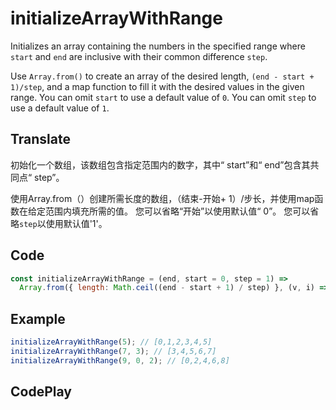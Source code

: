 # initializeArrayWithRange

Initializes an array containing the numbers in the specified range where `start` and `end` are inclusive with their common difference `step`.

Use `Array.from()` to create an array of the desired length, `(end - start + 1)/step`, and a map function to fill it with the desired values in the given range.
You can omit `start` to use a default value of `0`.
You can omit `step` to use a default value of `1`.

## Translate

初始化一个数组，该数组包含指定范围内的数字，其中“ start”和“ end”包含其共同点“ step”。

使用Array.from（）创建所需长度的数组，（结束-开始+ 1）/步长，并使用map函数在给定范围内填充所需的值。
您可以省略“开始”以使用默认值“ 0”。
您可以省略`step`以使用默认值'1'。

## Code

```js
const initializeArrayWithRange = (end, start = 0, step = 1) =>
  Array.from({ length: Math.ceil((end - start + 1) / step) }, (v, i) => i * step + start);
```

## Example

```js
initializeArrayWithRange(5); // [0,1,2,3,4,5]
initializeArrayWithRange(7, 3); // [3,4,5,6,7]
initializeArrayWithRange(9, 0, 2); // [0,2,4,6,8]
```

## CodePlay

<template>
  <code-play codeplay-id="" />
</template>

